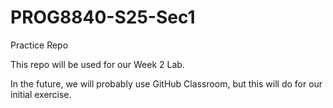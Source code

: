 # PROG8840-S25-Sec1
Practice Repo

This repo will be used for our Week 2 Lab. 

In the future, we will probably use GitHub Classroom, but this will do for our initial exercise.
